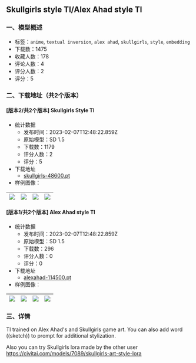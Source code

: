 ## Skullgirls style TI/Alex Ahad style TI 
### 一、模型概述

- 标签：`anime`, `textual inversion`, `alex ahad`, `skullgirls`, `style`, `embedding`
- 下载数：1475
- 收藏人数：178
- 评论人数：4
- 评分人数：2
- 评分：5

### 二、下载地址（共2个版本）

#### [版本2/共2个版本] Skullgirls Style TI

- 统计数据
  - 发布时间：2023-02-07T12:48:22.859Z
  - 原始模型：SD 1.5
  - 下载数：1179
  - 评分人数：2
  - 评分：5
- 下载地址
  - [skullgirls-48600.pt](https://civitai.com/api/download/models/8437)
- 样例图像：

| <img src="https://image.civitai.com/xG1nkqKTMzGDvpLrqFT7WA/df699507-be46-45e3-b36d-e8567148ea00/width=450/80071.jpeg" /> | <img src="https://image.civitai.com/xG1nkqKTMzGDvpLrqFT7WA/aecbadd4-de83-48c2-e49f-93a66ee1f200/width=450/80070.jpeg" /> | <img src="https://image.civitai.com/xG1nkqKTMzGDvpLrqFT7WA/cc689896-b33c-4e93-013a-02c994afe000/width=450/80069.jpeg" /> | <img src="https://image.civitai.com/xG1nkqKTMzGDvpLrqFT7WA/9af3e629-5a57-41c3-cee8-ad39182acb00/width=450/80068.jpeg" /> |
| ---- | ---- | ---- | ---- |

#### [版本1/共2个版本] Alex Ahad style TI 

- 统计数据
  - 发布时间：2023-02-07T12:48:22.859Z
  - 原始模型：SD 1.5
  - 下载数：296
  - 评分人数：0
  - 评分：0
- 下载地址
  - [alexahad-114500.pt](https://civitai.com/api/download/models/7566)
- 样例图像：

| <img src="https://image.civitai.com/xG1nkqKTMzGDvpLrqFT7WA/5cb5c8a9-ab47-4150-f89f-75043db11200/width=450/71393.jpeg" /> | <img src="https://image.civitai.com/xG1nkqKTMzGDvpLrqFT7WA/540c8a10-0984-4e5e-f17e-2bf3ba241a00/width=450/70878.jpeg" /> | <img src="https://image.civitai.com/xG1nkqKTMzGDvpLrqFT7WA/f6bb6e7b-98ba-4650-cb33-23e22721ec00/width=450/70865.jpeg" /> | <img src="https://image.civitai.com/xG1nkqKTMzGDvpLrqFT7WA/a515bf0e-5270-4517-2773-9ad321308000/width=450/70877.jpeg" /> |
| ---- | ---- | ---- | ---- |


### 三、详情
<p>TI trained on Alex Ahad's and Skullgirls game art. You can also add word ((sketch)) to prompt for additional stylization.</p><p>Also you can try Skullgirls lora made by the other user <a target="_blank" rel="ugc" href="https://civitai.com/models/7089/skullgirls-art-style-lora">https://civitai.com/models/7089/skullgirls-art-style-lora</a></p>